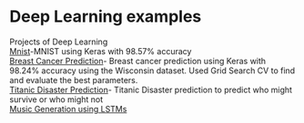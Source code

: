 # Deep Learning examples
Projects of Deep Learning <br />
[Mnist](https://github.com/Somil112/Keras/blob/master/mnistann.py)-MNIST using Keras with 98.57% accuracy <br />
[Breast Cancer Prediction](https://github.com/Somil112/Keras/blob/master/breast_cancer_prediction.py)- Breast cancer prediction using Keras with 98.24% accuracy using the Wisconsin dataset. Used Grid Search CV to find and evaluate the best parameters.<br/>
[Titanic Disaster Prediction](https://github.com/Somil112/Keras/blob/master/titanic.py)- Titanic Disaster prediction to predict who might survive or who might not<br/>
[Music Generation using LSTMs](https://github.com/Somil112/Keras/blob/master/MusicGeneration)
